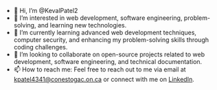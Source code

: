- 👋 Hi, I’m @KevalPatel2
- 👀 I’m interested in web development, software engineering, problem-solving, and learning new technologies.
- 🌱 I’m currently learning advanced web development techniques, computer security, and enhancing my problem-solving skills through coding challenges.
- 💞️ I’m looking to collaborate on open-source projects related to web development, software engineering, and technical documentation.
- 📫 How to reach me: Feel free to reach out to me via email at kpatel4341@conestogac.on.ca or connect with me on [LinkedIn](www.linkedin.com/in/keval-patel-579689266).

<!---
KevalPatel2/KevalPatel2 is a ✨ special ✨ repository because its `README.md` (this file) appears on your GitHub profile.
You can click the Preview link to take a look at your changes.
--->

